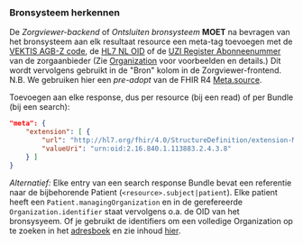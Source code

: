 ### Bronsysteem herkennen

De *Zorgviewer-backend* of *Ontsluiten bronsysteem* **MOET** na bevragen van het bronsysteem aan elk resultaat resource een meta-tag toevoegen met de [VEKTIS AGB-Z code](https://www.vektis.nl/agb-register/zoeken), de [HL7 NL OID](https://hl7.nl/actuele-hl7-nl-oid-register.html) of de [UZI Register Abonneenummer](https://www.uziregister.nl/) van de zorgaanbieder (Zie [Organization](StructureDefinition-Organization.html) voor voorbeelden en details.) Dit wordt vervolgens gebruikt in de "Bron" kolom in de Zorgviewer-frontend. N.B. We gebruiken hier een *pre-adopt* van de FHIR R4 [Meta.source](StructureDefinition-extension-Meta.source.html).

Toevoegen aan elke response, dus per resource (bij een read) of per Bundle (bij een search):
```json
"meta": {
    "extension": [ {
        "url": "http://hl7.org/fhir/4.0/StructureDefinition/extension-Meta.source",
        "valueUri": "urn:oid:2.16.840.1.113883.2.4.3.8"
    } ]
}
```

*Alternatief:* Elke entry van een search response Bundle bevat een referentie naar de bijbehorende Patient (``<resource>.subject|patient``). Elke patient heeft een ``Patient.managingOrganization`` en in de gerefereerde ``Organization.identifier`` staat vervolgens o.a. de OID van het bronsysyeem. Of je gebruikt de identifiers om een volledige Organization op te zoeken in het [adresboek](zorgviewer-services.html#adressering) en zie inhoud [hier](artifacts.html#zorgviewer-services-content).